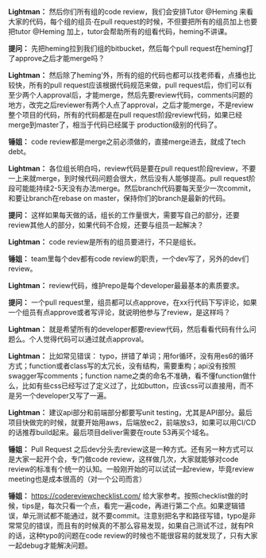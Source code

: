 **Lightman：** 然后你们所有组的code review，我们会安排Tutor @Heming  来看大家的代码，每个组的组员·在pull request的时候，不但要把所有的组员加上也要把tutor @Heming 加上，tutor会帮助所有的组看代码，heming不讲课。

**提问：** 先把heming拉到我们组的bitbucket，然后每个pull request在heming打了approve之后才能merge吗？

**Lightman：** 然后除了heming’外，所有的组的代码也都可以找老师看，点播也比较快，所有的pull request应该根据代码规范来做，pull request后，你们可以有至少两个人approval后，才能merge，然后先要review代码，comments问题的地方，改完之后reviewer有两个人点了approval，之后才能merge，不是review整个项目的代码，所有的代码都是在pull request阶段review代码，如果已经merge到master了，相当于代码已经属于 production级别的代码了。

**锤姐：** code review都是merge之前必须做的，直接merge进去，就成了tech debt。

**Lightman：** 各位组长明白吗，review代码是要在pull request阶段review，不要一上来就merge，到时候代码问题会很大，然后没有人能够提高。pull request阶段可能能持续2-5天没有办法merge。然后branch代码要每天至少一次commit，和要让branch在rebase on master，保持你们的branch是最新的代码。

**提问：** 这样如果每天做的话，组长的工作量很大，需要写自己的部分，还要review其他人的部分，如果代码不合规，还要与组员一起解决？

**Lightman：** code review是所有的组员要进行，不只是组长。

**锤姐：** team里每个dev都有code review的职责，一个dev写了，另外的dev们review。

**Lightman：** review代码，维护repo是每个developer最最基本的素质要求。

**提问：** 一个pull request里，组员都可以点approve，在xx行代码下写评论，如果一个组员有点approve或者写评论，就说明他参与了review，是这样吗？

**Lightman：** 就是希望所有的developer都要review代码，然后看看代码有什么问题么。个人觉得代码可以通过就点approval。

**Lightman：** 比如常见错误： typo，拼错了单词；用for循环，没有用es6的循环方式；function或者class写的太冗长，没有结构，需要重构；api没有按照swagger写comments；function name之类的命名不准确，看不懂function做什么，比如有些css已经写过了定义过了，比如button，应该css可以直接用，而不是另一个developer又写了一遍。

**Lightman：** 建议api部分和前端部分都要写unit testing，尤其是API部分。最后项目快做完的时候，就要开始用aws，后端放ec2，前端放s3，如果可以用CI/CD的话推荐build起来。最后项目deliver需要在route 53再买个域名。

**锤姐：** Pull Request 之后dev分头去review这是一种方式。还有另一种方式可以是大家一起开个会，专门做code review，这样做几次，大家就能够对code review的标准有个统一的认知。一般刚开始的可以试试一起review，毕竟review meeting也是成本很高的（对一个公司而言）

**锤姐：** https://codereviewchecklist.com/  给大家参考。按照checklist做的时候，tips是，每次只看一个点，看完一遍code，再进行第二个点。如果逻辑错误，单元测试都不能通过，就不要commit。注意别把名字和路径写错，typo是非常常见的错误，而且有的时候真的不那么容易发现，如果自己测试不过，就有PR的话，这种typo的问题在code review的时候也不能很容易的就发现了，只有大家一起debug才能解决问题。

